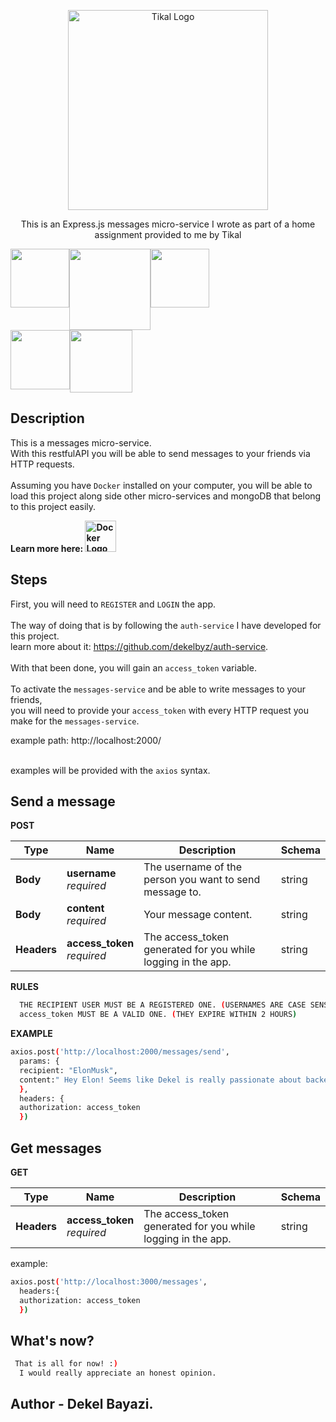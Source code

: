 <p align="center">
  <a href="http://nestjs.com/" target="blank"><img src="https://tkctl.tikalk.com/images/we-full-stack.png" width="320" alt="Tikal Logo" /></a>
</p>

[circleci-image]: https://img.shields.io/circleci/build/github/nestjs/nest/master?token=abc123def456
[circleci-url]: https://circleci.com/gh/nestjs/nest

  <p align="center">This is an Express.js messages micro-service I wrote as
part of a home assignment provided to me by Tikal</p>
    <p align="center">

  <!--[![Backers on Open Collective](https://opencollective.com/nest/backers/badge.svg)](https://opencollective.com/nest#backer)
  [![Sponsors on Open Collective](https://opencollective.com/nest/sponsors/badge.svg)](https://opencollective.com/nest#sponsor)-->

  <div align="center">
  <div style="display: flex;">
    <a href="#">
    <div style="display: flex;">
        <img src="https://upload.wikimedia.org/wikipedia/commons/6/64/Expressjs.png" height="94"/> 
      <img src="https://i.ibb.co/tqHYP3q/pngwing-com.png" height="130"/> 
      <img src="https://upload.wikimedia.org/wikipedia/commons/thumb/d/d9/Node.js_logo.svg/1200px-Node.js_logo.svg.png"  height="94"/> 
  </div>  
        <div style="display: flex;">
     <img src="https://ky-solutions.fr/nuxt/img/typescript.5c70a1d.png" height="95"/> 
      <img src="https://logos-world.net/wp-content/uploads/2021/02/Docker-Logo-2013-2015.png" height="100"/> 
    </div>
    </a>
    </div>
</div>

## Description

This is a messages micro-service. <br>
With this restfulAPI you will be able to send messages to your friends via HTTP requests. <br><br>
Assuming you have `Docker` installed on your computer, you will be able to <br>
load this project along side other micro-services and mongoDB that belong to this project easily. <br>

<span><b>Learn more here:
<a href="https://docs.docker.com/get-started/" target="blank"><img src="https://logos-world.net/wp-content/uploads/2021/02/Docker-Logo-2013-2015.png" width="50" alt="Docker Logo" /></a></b></span>

## Steps

First, you will need to `REGISTER` and `LOGIN` the app. <br> <br>
The way of doing that is by following the `auth-service` I have developed for this project. <br>
learn more about it: https://github.com/dekelbyz/auth-service. <br><br>
With that been done, you will gain an `access_token` variable. <br><br>
To activate the `messages-service` and be able to write messages to your friends, <br>
you will need to provide your `access_token` with every HTTP request you make for the `messages-service`.

example path: http://localhost:2000/ <br><br>

examples will be provided with the `axios` syntax.

## Send a message

**POST**

| Type        | Name                            | Description                                                  | Schema |
| ----------- | ------------------------------- | ------------------------------------------------------------ | ------ |
| **Body**    | **username** <br>_required_     | The username of the person you want to send message to.      | string |
| **Body**    | **content** <br>_required_      | Your message content.                                        | string |
| **Headers** | **access_token** <br>_required_ | The access_token generated for you while logging in the app. | string |

**RULES**

```bash
  THE RECIPIENT USER MUST BE A REGISTERED ONE. (USERNAMES ARE CASE SENSITIVE)
  access_token MUST BE A VALID ONE. (THEY EXPIRE WITHIN 2 HOURS)
```

**EXAMPLE**

```bash
axios.post('http://localhost:2000/messages/send',
  params: {
  recipient: "ElonMusk",
  content:" Hey Elon! Seems like Dekel is really passionate about backend development."
  },
  headers: {
  authorization: access_token
  })
```

## Get messages

**GET**

| Type        | Name                            | Description                                                  | Schema |
| ----------- | ------------------------------- | ------------------------------------------------------------ | ------ |
| **Headers** | **access_token** <br>_required_ | The access_token generated for you while logging in the app. | string |

example:

```bash
axios.post('http://localhost:3000/messages',
  headers:{
  authorization: access_token
  })
```

## What's now?

```bash
 That is all for now! :)
  I would really appreciate an honest opinion.
```

## Author - Dekel Bayazi.
